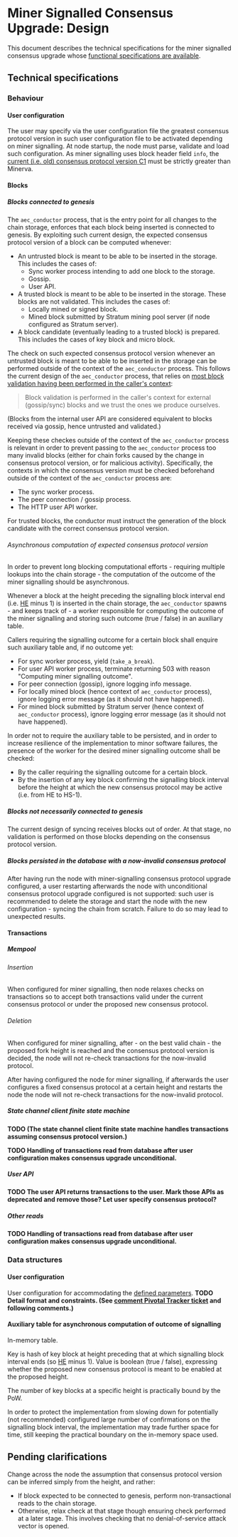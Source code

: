 # Miner Signalled Consensus Upgrade: Design

This document describes the technical specifications for the miner signalled consensus upgrade whose [functional specifications are available][fspecs].

[fspecs]: https://github.com/aeternity/protocol/blob/7f31f4f1ccb7fb099f7da9ba682b0039d37790050499ed1/consensus/miner_signalled_consensus.md

## Technical specifications

### Behaviour

#### User configuration

The user may specify via the user configuration file the greatest consensus protocol version in such user configuration file to be activated depending on miner signalling.
At node startup, the node must parse, validate and load such configuration.
As miner signalling uses block header field `info`, the [current (i.e. old) consensus protocol version C1][fspecs] must be strictly greater than Minerva.

#### Blocks

##### Blocks connected to genesis

The `aec_conductor` process, that is the entry point for all changes to the chain storage, enforces that each block being inserted is connected to genesis.
By exploiting such current design, the expected consensus protocol version of a block can be computed whenever:
- An untrusted block is meant to be able to be inserted in the storage.
  This includes the cases of:
  - Sync worker process intending to add one block to the storage.
  - Gossip.
  - User API.
- A trusted block is meant to be able to be inserted in the storage.
  These blocks are not validated.
  This includes the cases of:
  - Locally mined or signed block.
  - Mined block submitted by Stratum mining pool server (if node configured as Stratum server).
- A block candidate (eventually leading to a trusted block) is prepared.
  This includes the cases of key block and micro block.

The check on such expected consensus protocol version
whenever an untrusted block is meant to be able to be inserted in the storage
can be performed outside of the context of the `aec_conductor` process.
This follows the current design of the `aec_conductor` process,
that relies on [most block validation having been performed in the caller's context](https://github.com/aeternity/aeternity/blob/d877a856648bd69cb1b473efa9c6149725d8d74c/apps/aecore/src/aec_conductor.erl#L1072-L1074):
> Block validation is performed in the caller's context for
> external (gossip/sync) blocks and we trust the ones we
> produce ourselves.

(Blocks from the internal user API are considered equivalent to blocks received via gossip, hence untrusted and validated.)

Keeping these checkes outside of the context of the `aec_conductor` process is relevant
in order to prevent passing to the `aec_conductor` process too many invalid blocks
(either for chain forks caused by the change in consensus protocol version, or for malicious activity).
Specifically, the contexts in which the consensus version must be checked beforehand outside of the context of the `aec_conductor` process are:
- The sync worker process.
- The peer connection / gossip process.
- The HTTP user API worker.

For trusted blocks, the conductor must instruct the generation of the block candidate with the correct consensus protocol version.

###### Asynchronous computation of expected consensus protocol version

In order to prevent long blocking computational efforts - requiring multiple lookups into the chain storage -
the computation of the outcome of the miner signalling should be asynchronous.

Whenever a block at the height preceding the signalling block interval end (i.e. [HE][fspecs] minus 1) is inserted in the chain storage,
the `aec_conductor` spawns - and keeps track of - a worker responsible for
computing the outcome of the miner signalling
and storing such outcome (true / false) in an auxiliary table.

Callers requiring the signalling outcome for a certain block
shall enquire such auxiliary table and, if no outcome yet:
- For sync worker process,
  yield (`take_a_break`).
- For user API worker process,
  terminate returning 503 with reason "Computing miner signalling outcome".
- For peer connection (gossip),
  ignore logging info message.
- For locally mined block (hence context of `aec_conductor` process),
  ignore logging error message (as it should not have happened).
- For mined block submitted by Stratum server (hence context of `aec_conductor` process),
  ignore logging error message (as it should not have happened).

In order not to require the auxiliary table to be persisted,
and in order to increase resilience of the implementation to minor software failures,
the presence of the worker for the desired miner signalling outcome shall be checked:
- By the caller requiring the signalling outcome for a certain block.
- By the insertion of any key block confirming the signalling block interval before the height at which the new consensus protocol may be active (i.e. from HE to HS-1).

##### Blocks not necessarily connected to genesis

The current design of syncing receives blocks out of order.
At that stage, no validation is performed on those blocks depending on the consensus protocol version.

##### Blocks persisted in the database with a now-invalid consensus protocol

After having run the node with miner-signalling consensus protocol upgrade configured,
a user restarting afterwards the node with unconditional consensus protocol upgrade configured
is not supported:
such user is recommended to delete the storage
and start the node with the new configuration - syncing the chain from scratch.
Failure to do so may lead to unexpected results.

#### Transactions

##### Mempool

###### Insertion

When configured for miner signalling, then node relaxes checks on transactions
so to accept both transactions valid under the current consensus protocol or under the proposed new consensus protocol.

###### Deletion

When configured for miner signalling,
after - on the best valid chain - the proposed fork height is reached and the consensus protocol version is decided,
the node will not re-check transactions for the now-invalid protocol.

After having configured the node for miner signalling,
if afterwards the user configures a fixed consensus protocol at a certain height and restarts the node
the node will not re-check transactions for the now-invalid protocol.

##### State channel client finite state machine

**TODO (The state channel client finite state machine handles transactions assuming consensus protocol version.)**

**TODO Handling of transactions read from database after user configuration makes consensus upgrade unconditional.**

##### User API

**TODO The user API returns transactions to the user. Mark those APIs as deprecated and remove those? Let user specify consensus protocol?**

##### Other reads

**TODO Handling of transactions read from database after user configuration makes consensus upgrade unconditional.**

### Data structures

#### User configuration

User configuration for accommodating the [defined parameters][fspecs].
**TODO Detail format and constraints. (See [comment Pivotal Tracker ticket](https://www.pivotaltracker.com/story/show/166642114/comments/205266011) and following comments.)**

#### Auxiliary table for asynchronous computation of outcome of signalling

In-memory table.

Key is hash of key block at height preceding that at which signalling block interval ends (so [HE][fspecs] minus 1).
Value is boolean (true / false), expressing whether the proposed new consensus protocol is meant to be enabled at the proposed height.

The number of key blocks at a specific height is practically bound by the PoW.

In order to protect the implementation from slowing down for potentially (not recommended) configured large number of confirmations on the signalling block interval,
the implementation may trade further space for time,
still keeping the practical boundary on the in-memory space used.

## Pending clarifications

Change across the node the assumption that consensus protocol version can be inferred simply from the height, and rather:
- If block expected to be connected to genesis, perform non-transactional reads to the chain storage.
- Otherwise, relax check at that stage though ensuring check performed at a later stage.
  This involves checking that no denial-of-service attack vector is opened.
